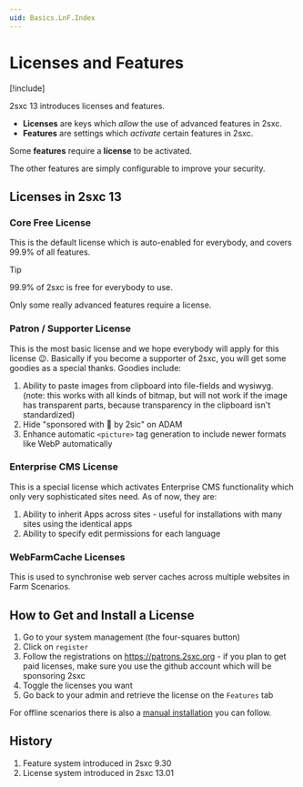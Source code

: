 ```yaml
---
uid: Basics.LnF.Index
---
```

# Licenses and Features

[!include[](~/pages/basics/stack/_shared-float-summary.md)]
<style>.context-box-summary .data-configuration { visibility: visible; }</style>

2sxc 13 introduces licenses and features. 

* **Licenses** are keys which _allow_ the use of advanced features in 2sxc.
* **Features** are settings which _activate_ certain features in 2sxc.

Some **features** require a **license** to be activated.

The other features are simply configurable to improve your security. 

## Licenses in 2sxc 13

### Core Free License

This is the default license which is auto-enabled for everybody, and covers 99.9% of all features. 

> [!TIP]
> 99.9% of 2sxc is free for everybody to use. 
> 
> Only some really advanced features require a license. 

### Patron / Supporter License

This is the most basic license and we hope everybody will apply for this license 😉. 
Basically if you become a supporter of 2sxc, you will get some goodies as a special thanks. 
Goodies include: 

1. Ability to paste images from clipboard into file-fields and wysiwyg.  
  (note: this works with all kinds of bitmap, but will not work if the image has transparent parts, because transparency in the clipboard isn't standardized)
1. Hide "sponsored with 💖 by 2sic" on ADAM
1. Enhance automatic `<picture>` tag generation to include newer formats like WebP automatically

### Enterprise CMS License

This is a special license which activates Enterprise CMS functionality which only very sophisticated sites need. As of now, they are:

1. Ability to inherit Apps across sites - useful for installations with many sites using the identical apps
1. Ability to specify edit permissions for each language

### WebFarmCache Licenses

This is used to synchronise web server caches across multiple websites in Farm Scenarios. 

## How to Get and Install a License

1. Go to your system management (the four-squares button)
1. Click on `register`
1. Follow the registrations on https://patrons.2sxc.org - if you plan to get paid licenses, make sure you use the github account which will be sponsoring 2sxc
1. Toggle the licenses you want
1. Go back to your admin and retrieve the license on the `Features` tab

For offline scenarios there is also a [manual installation](xref:Basics.LnF.Licenses.Manual) you can follow. 

## History

1. Feature system introduced in 2sxc 9.30
1. License system introduced in 2sxc 13.01